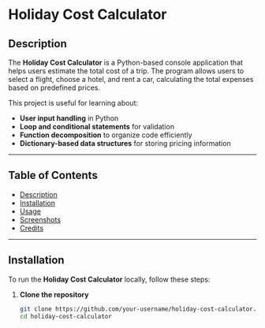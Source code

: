 # **Holiday Cost Calculator**  

## **Description**  
The **Holiday Cost Calculator** is a Python-based console application that helps users estimate the total cost of a trip. The program allows users to select a flight, choose a hotel, and rent a car, calculating the total expenses based on predefined prices.  

This project is useful for learning about:  
- **User input handling** in Python  
- **Loop and conditional statements** for validation  
- **Function decomposition** to organize code efficiently  
- **Dictionary-based data structures** for storing pricing information  

---

## **Table of Contents**  
- [Description](#description)  
- [Installation](#installation)  
- [Usage](#usage)  
- [Screenshots](#screenshots)  
- [Credits](#credits)  

---

## **Installation**  
To run the **Holiday Cost Calculator** locally, follow these steps:  

1. **Clone the repository**  
   ```bash
   git clone https://github.com/your-username/holiday-cost-calculator.git
   cd holiday-cost-calculator
